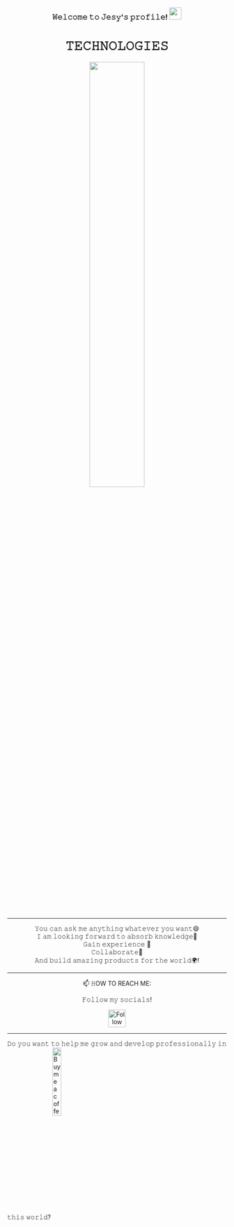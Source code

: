 <h3 align="center">
  𝚆𝚎𝚕𝚌𝚘𝚖𝚎 𝚝𝚘 𝙹𝚎𝚜𝚢'𝚜 𝚙𝚛𝚘𝚏𝚒𝚕𝚎!
  <img src="https://media.giphy.com/media/hvRJCLFzcasrR4ia7z/giphy.gif" width="28">
</h3>

<!--
**JesyNoelia/JesyNoelia** is a ✨ _special_ ✨ repository because its `README.md` (this file) appears on your GitHub profile.

Here are some ideas to get you started:

- 🔭 I’m currently working on ...
- 🌱 I’m currently learning ...
- 👯 I’m looking to collaborate on ...
- 🤔 I’m looking for help with ...
- 💬 Ask me about ...
- 📫 How to reach me: ...
- 😄 Pronouns: ...
- ⚡ Fun fact: ...
-->

<div align="center">

# 𝚃𝙴𝙲𝙷𝙽𝙾𝙻𝙾𝙶𝙸𝙴𝚂

  <img src="https://user-images.githubusercontent.com/81963107/126787359-fc4a24e3-99b8-4a85-9c16-be4c460b96a0.png" width="50%"/>

</div>


--------

<div align="center">
 
 𝚈𝚘𝚞 𝚌𝚊𝚗 𝚊𝚜𝚔 𝚖𝚎 𝚊𝚗𝚢𝚝𝚑𝚒𝚗𝚐 𝚠𝚑𝚊𝚝𝚎𝚟𝚎𝚛 𝚢𝚘𝚞 𝚠𝚊𝚗𝚝😄<br/>
 𝙸 𝚊𝚖 𝚕𝚘𝚘𝚔𝚒𝚗𝚐 𝚏𝚘𝚛𝚠𝚊𝚛𝚍 𝚝𝚘 𝚊𝚋𝚜𝚘𝚛𝚋 𝚔𝚗𝚘𝚠𝚕𝚎𝚍𝚐𝚎🧠<br/>
 𝙶𝚊𝚒𝚗 𝚎𝚡𝚙𝚎𝚛𝚒𝚎𝚗𝚌𝚎 🏤<br/>
 𝙲𝚘𝚕𝚕𝚊𝚋𝚘𝚛𝚊𝚝𝚎🤝 <br/>
 𝙰𝚗𝚍 𝚋𝚞𝚒𝚕𝚍 𝚊𝚖𝚊𝚣𝚒𝚗𝚐 𝚙𝚛𝚘𝚍𝚞𝚌𝚝𝚜 𝚏𝚘𝚛 𝚝𝚑𝚎 𝚠𝚘𝚛𝚕𝚍🌍! <br/>
  </div>
  
------  
  
 <div align="center">
📫 𝙷OW TO REACH ME:

𝙵𝚘𝚕𝚕𝚘𝚠 𝚖𝚢 𝚜𝚘𝚌𝚒𝚊𝚕𝚜!

[<img src="https://user-images.githubusercontent.com/81963107/126789749-2308c50d-5b6a-4c51-b3f6-2afa1ff8a4ed.png" height="40em" alt="Follow JesyNoelia on LinkedIn" title="Follow JesyNoelia on LinkedIn"/>](https://www.linkedin.com/in/jesica-cepero-pediconi/)

</div>


***

𝙳𝚘 𝚢𝚘𝚞 𝚠𝚊𝚗𝚝 𝚝𝚘 𝚑𝚎𝚕𝚙 𝚖𝚎 𝚐𝚛𝚘𝚠 𝚊𝚗𝚍 𝚍𝚎𝚟𝚎𝚕𝚘𝚙 𝚙𝚛𝚘𝚏𝚎𝚜𝚜𝚒𝚘𝚗𝚊𝚕𝚕𝚢 𝚒𝚗 𝚝𝚑𝚒𝚜 𝚠𝚘𝚛𝚕𝚍?
 [<img src="https://media.giphy.com/media/513lZvPf6khjIQFibF/giphy.gif" width="20%" alt="Buy me a coffee" title="Buy me a coffee" align="center"/>](https://paypal.me/jesynoelia?locale.x=es_ES)

